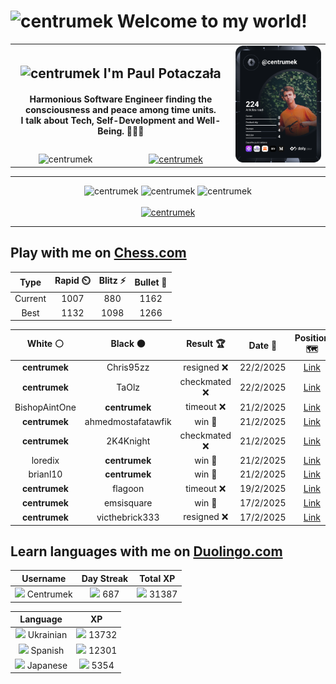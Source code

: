 <h1>
  <img
    src="https://emojis.slackmojis.com/emojis/images/1531849430/4246/blob-sunglasses.gif"
    width="30"
    alt="centrumek"
  />
  Welcome to my world!
</h1>

<table>
  <tbody>
    <tr>
      <td align="center" width="70%" colspan="2">
        <h2>
          <img
            src="https://raw.githubusercontent.com/MartinHeinz/MartinHeinz/master/wave.gif"
            width="30px"
            alt="centrumek"
          />
          I'm Paul Potaczała
        </h2>
        <h4>
          Harmonious Software Engineer finding the consciousness and peace among time units.
          <br/>
          I talk about Tech, Self-Development and Well-Being. 🌿🧘🚀
        </h4>
      </td>
      <td width="30%" rowspan="2">
        <a href="https://app.daily.dev/centrumek">
          <img
            src="./devcard.svg"
            alt="centrumek"
          />
        </a>
      </td>
    </tr>
    <tr align="center">
      <td>
        <img
          src="https://komarev.com/ghpvc/?username=centrumek&label=visitors&color=0e75b6&style=flat"
          alt="centrumek"
        >
      </td>
      <td>
        <a href="https://stackoverflow.com/users/14496012/centrumek">
          <img
            src="https://stackoverflow.com/users/flair/14496012.png?theme=dark"
            alt="centrumek"
          >
        </a>
      </td>
    </tr>
  </tbody>
</table>

---
<div align="center">
  <img 
    src="https://github-readme-stats.vercel.app/api?username=centrumek&show_icons=true&count_private=true&theme=dark&hide_border=true&hide=issues,contribs&bg_color=00000000"
    alt="centrumek"
  />
  <img
    src="https://github-readme-stats.vercel.app/api/top-langs/?username=centrumek&layout=compact&hide_border=true&theme=dark&bg_color=00000000&langs_count=6&exclude_repo=air-statistic-app"
    alt="centrumek"
  />
  <img 
    src="https://github-readme-streak-stats.herokuapp.com?user=centrumek&theme=dark&hide_border=true&background=FFFFFF00"
    alt="centrumek"
  />
  <br/>
  <br/>
  <a href="https://www.buymeacoffee.com/centrumek">
    <img
      src="https://cdn.buymeacoffee.com/buttons/v2/default-orange.png"
      height="50"
      width="210"
      alt="centrumek"
    />
  </a>
</div>

---

## Play with me on [Chess.com](https://www.chess.com/member/centrumek)

<div align="center">
<!--START_SECTION:chessStats-->
<!-- Automatically generated with https://github.com/Balastrong/chess-stats-action -->

| Type | Rapid ⏲️ | Blitz ⚡ | Bullet 🔫 |
|:---:|:---:|:---:|:---:|
| Current | 1007 | 880 | 1162 |
| Best | 1132 | 1098 | 1266 |

| White ⚪ | Black ⚫ | Result 🏆 | Date 📅 | Position 🗺️ | Type 🕕 |
|:---:|:---:|:---:|:---:|:---:|:---:|
| **centrumek** | Chris95zz | resigned ❌ | 22/2/2025 | <a href="http://www.ee.unb.ca/cgi-bin/tervo/fen.pl?select=3r3k/p1Q4p/6p1/2p2p2/P3nP2/4P1P1/4q1KP/3r4 w - -">Link</a> | Bullet |
| **centrumek** | TaOlz | checkmated ❌ | 22/2/2025 | <a href="http://www.ee.unb.ca/cgi-bin/tervo/fen.pl?select=8/p4pkp/1pb1p1p1/2p1P3/2Q5/2P2B2/Pq3rPP/K7 w - -">Link</a> | Bullet |
| BishopAintOne | **centrumek** | timeout ❌ | 21/2/2025 | <a href="http://www.ee.unb.ca/cgi-bin/tervo/fen.pl?select=8/pp4k1/8/5r2/PP5N/1KP1R3/8/8 b - -">Link</a> | Bullet |
| **centrumek** | ahmedmostafatawfik | win 🥇 | 21/2/2025 | <a href="http://www.ee.unb.ca/cgi-bin/tervo/fen.pl?select=8/5k2/5P1R/2r5/6PK/7P/8/8 b - -">Link</a> | Bullet |
| **centrumek** | 2K4Knight | checkmated ❌ | 21/2/2025 | <a href="http://www.ee.unb.ca/cgi-bin/tervo/fen.pl?select=r3k3/p1pp4/1p2p3/1Bq1b1p1/PK4Pp/1P5P/2P5/R2R4 w q -">Link</a> | Bullet |
| loredix | **centrumek** | win 🥇 | 21/2/2025 | <a href="http://www.ee.unb.ca/cgi-bin/tervo/fen.pl?select=3r4/2Qnk3/4p3/p2p4/P4qP1/8/1PP4P/1K1RR3 w - -">Link</a> | Bullet |
| brianl10 | **centrumek** | win 🥇 | 21/2/2025 | <a href="http://www.ee.unb.ca/cgi-bin/tervo/fen.pl?select=2k1r3/8/p1p5/1p1b4/3K4/7R/1PN4P/8 w - -">Link</a> | Bullet |
| **centrumek** | flagoon | timeout ❌ | 19/2/2025 | <a href="http://www.ee.unb.ca/cgi-bin/tervo/fen.pl?select=rnbqk2r/pp2ppbp/5np1/2pp4/2PP4/1P2P3/PB3PPP/RN1QKBNR w KQkq - 1 6">Link</a> | Daily |
| **centrumek** | emsisquare | win 🥇 | 17/2/2025 | <a href="http://www.ee.unb.ca/cgi-bin/tervo/fen.pl?select=7Q/8/6pQ/4p3/3pPk1p/3P4/5KPP/8 b - -">Link</a> | Bullet |
| **centrumek** | victhebrick333 | resigned ❌ | 17/2/2025 | <a href="http://www.ee.unb.ca/cgi-bin/tervo/fen.pl?select=rnbqkb1r/pppppppp/5n2/8/3P4/8/PPP1PPPP/RNBQKBNR w KQkq -">Link</a> | Bullet |

<!--END_SECTION:chessStats-->
</div>

## Learn languages with me on [Duolingo.com](https://www.duolingo.com/profile/Centrumek)

<div align="center">
<!--START_SECTION:duolingoStats-->
<!-- Automatically generated with https://github.com/centrumek/duolingo-readme-stats-->

| Username | Day Streak | Total XP |
|:---:|:---:|:---:|
| <img src="https://raw.githubusercontent.com/centrumek/duolingo-readme-stats/main/assets/duolingo.png" height="12"> Centrumek | <img src="https://raw.githubusercontent.com/centrumek/duolingo-readme-stats/main/assets/streakinactive.svg" height="12"> 687 | <img src="https://raw.githubusercontent.com/centrumek/duolingo-readme-stats/main/assets/xp.svg" height="12"> 31387 | <img src="https://raw.githubusercontent.com/centrumek/duolingo-readme-stats/main/assets/xp.svg" height="12"> 0 |

| Language | XP |
|:---:|:---:|
| <img src="https://raw.githubusercontent.com/centrumek/duolingo-readme-stats/main/assets/langs/ukrainian.svg" height="12"> Ukrainian | <img src="https://raw.githubusercontent.com/centrumek/duolingo-readme-stats/main/assets/xp.svg" height="12"> 13732 |
| <img src="https://raw.githubusercontent.com/centrumek/duolingo-readme-stats/main/assets/langs/spanish.svg" height="12"> Spanish | <img src="https://raw.githubusercontent.com/centrumek/duolingo-readme-stats/main/assets/xp.svg" height="12"> 12301 |
| <img src="https://raw.githubusercontent.com/centrumek/duolingo-readme-stats/main/assets/langs/japanese.svg" height="12"> Japanese | <img src="https://raw.githubusercontent.com/centrumek/duolingo-readme-stats/main/assets/xp.svg" height="12"> 5354 |

<!--END_SECTION:duolingoStats-->
</div>
<!--
**centrumek/centrumek** is a ✨ _special_ ✨ repository because its `README.md` (this file) appears on your GitHub profile.

Here are some ideas to get you started:

- 🔭 I’m currently working on ...
- 🌱 I’m currently learning ...
- 👯 I’m looking to collaborate on ...
- 🤔 I’m looking for help with ...
- 💬 Ask me about ...
- 📫 How to reach me: ...
- 😄 Pronouns: ...
- ⚡ Fun fact: ...
-->
